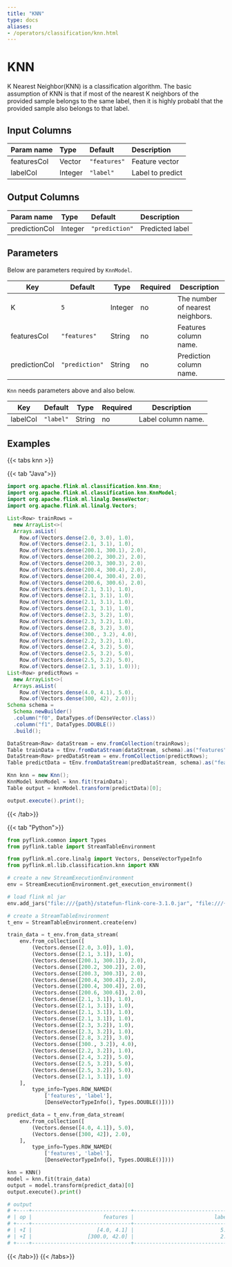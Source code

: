 ```yaml
---
title: "KNN"
type: docs
aliases:
- /operators/classification/knn.html
---
```

<!--
Licensed to the Apache Software Foundation (ASF) under one
or more contributor license agreements.  See the NOTICE file
distributed with this work for additional information
regarding copyright ownership.  The ASF licenses this file
to you under the Apache License, Version 2.0 (the
"License"); you may not use this file except in compliance
with the License.  You may obtain a copy of the License at

  http://www.apache.org/licenses/LICENSE-2.0

Unless required by applicable law or agreed to in writing,
software distributed under the License is distributed on an
"AS IS" BASIS, WITHOUT WARRANTIES OR CONDITIONS OF ANY
KIND, either express or implied.  See the License for the
specific language governing permissions and limitations
under the License.
-->

# KNN

K Nearest Neighbor(KNN) is a classification algorithm. The basic assumption of
KNN is that if most of the nearest K neighbors of the provided sample belongs to
the same label, then it is highly probabl that the provided sample also belongs
to that label.

## Input Columns

| Param name  | Type    | Default      | Description      |
| :---------- | :------ | :----------- | :--------------- |
| featuresCol | Vector  | `"features"` | Feature vector   |
| labelCol    | Integer | `"label"`    | Label to predict |

## Output Columns

| Param name    | Type    | Default        | Description     |
| :------------ | :------ | :------------- | :-------------- |
| predictionCol | Integer | `"prediction"` | Predicted label |

## Parameters

Below are parameters required by `KnnModel`.

| Key           | Default        | Type    | Required | Description                      |
| ------------- | -------------- | ------- | -------- | -------------------------------- |
| K             | `5`            | Integer | no       | The number of nearest neighbors. |
| featuresCol   | `"features"`   | String  | no       | Features column name.            |
| predictionCol | `"prediction"` | String  | no       | Prediction column name.          |

`Knn` needs parameters above and also below.

| Key      | Default   | Type   | Required | Description        |
| -------- | --------- | ------ | -------- | ------------------ |
| labelCol | `"label"` | String | no       | Label column name. |

## Examples

{{< tabs knn >}}

{{< tab "Java">}}
```java
import org.apache.flink.ml.classification.knn.Knn;
import org.apache.flink.ml.classification.knn.KnnModel;
import org.apache.flink.ml.linalg.DenseVector;
import org.apache.flink.ml.linalg.Vectors;

List<Row> trainRows =
  new ArrayList<>(
  Arrays.asList(
    Row.of(Vectors.dense(2.0, 3.0), 1.0),
    Row.of(Vectors.dense(2.1, 3.1), 1.0),
    Row.of(Vectors.dense(200.1, 300.1), 2.0),
    Row.of(Vectors.dense(200.2, 300.2), 2.0),
    Row.of(Vectors.dense(200.3, 300.3), 2.0),
    Row.of(Vectors.dense(200.4, 300.4), 2.0),
    Row.of(Vectors.dense(200.4, 300.4), 2.0),
    Row.of(Vectors.dense(200.6, 300.6), 2.0),
    Row.of(Vectors.dense(2.1, 3.1), 1.0),
    Row.of(Vectors.dense(2.1, 3.1), 1.0),
    Row.of(Vectors.dense(2.1, 3.1), 1.0),
    Row.of(Vectors.dense(2.1, 3.1), 1.0),
    Row.of(Vectors.dense(2.3, 3.2), 1.0),
    Row.of(Vectors.dense(2.3, 3.2), 1.0),
    Row.of(Vectors.dense(2.8, 3.2), 3.0),
    Row.of(Vectors.dense(300., 3.2), 4.0),
    Row.of(Vectors.dense(2.2, 3.2), 1.0),
    Row.of(Vectors.dense(2.4, 3.2), 5.0),
    Row.of(Vectors.dense(2.5, 3.2), 5.0),
    Row.of(Vectors.dense(2.5, 3.2), 5.0),
    Row.of(Vectors.dense(2.1, 3.1), 1.0)));
List<Row> predictRows =
  new ArrayList<>(
  Arrays.asList(
    Row.of(Vectors.dense(4.0, 4.1), 5.0),
    Row.of(Vectors.dense(300, 42), 2.0)));
Schema schema =
  Schema.newBuilder()
  .column("f0", DataTypes.of(DenseVector.class))
  .column("f1", DataTypes.DOUBLE())
  .build();

DataStream<Row> dataStream = env.fromCollection(trainRows);
Table trainData = tEnv.fromDataStream(dataStream, schema).as("features", "label");
DataStream<Row> predDataStream = env.fromCollection(predictRows);
Table predictData = tEnv.fromDataStream(predDataStream, schema).as("features", "label");

Knn knn = new Knn();
KnnModel knnModel = knn.fit(trainData);
Table output = knnModel.transform(predictData)[0];

output.execute().print();
```
{{< /tab>}}

{{< tab "Python">}}
```python
from pyflink.common import Types
from pyflink.table import StreamTableEnvironment

from pyflink.ml.core.linalg import Vectors, DenseVectorTypeInfo
from pyflink.ml.lib.classification.knn import KNN

# create a new StreamExecutionEnvironment
env = StreamExecutionEnvironment.get_execution_environment()

# load flink ml jar
env.add_jars("file:///{path}/statefun-flink-core-3.1.0.jar", "file:///{path}/flink-ml-uber-{version}.jar")

# create a StreamTableEnvironment
t_env = StreamTableEnvironment.create(env)

train_data = t_env.from_data_stream(
    env.from_collection([
        (Vectors.dense([2.0, 3.0]), 1.0),
        (Vectors.dense([2.1, 3.1]), 1.0),
        (Vectors.dense([200.1, 300.1]), 2.0),
        (Vectors.dense([200.2, 300.2]), 2.0),
        (Vectors.dense([200.3, 300.3]), 2.0),
        (Vectors.dense([200.4, 300.4]), 2.0),
        (Vectors.dense([200.4, 300.4]), 2.0),
        (Vectors.dense([200.6, 300.6]), 2.0),
        (Vectors.dense([2.1, 3.1]), 1.0),
        (Vectors.dense([2.1, 3.1]), 1.0),
        (Vectors.dense([2.1, 3.1]), 1.0),
        (Vectors.dense([2.1, 3.1]), 1.0),
        (Vectors.dense([2.3, 3.2]), 1.0),
        (Vectors.dense([2.3, 3.2]), 1.0),
        (Vectors.dense([2.8, 3.2]), 3.0),
        (Vectors.dense([300., 3.2]), 4.0),
        (Vectors.dense([2.2, 3.2]), 1.0),
        (Vectors.dense([2.4, 3.2]), 5.0),
        (Vectors.dense([2.5, 3.2]), 5.0),
        (Vectors.dense([2.5, 3.2]), 5.0),
        (Vectors.dense([2.1, 3.1]), 1.0)
    ],
        type_info=Types.ROW_NAMED(
            ['features', 'label'],
            [DenseVectorTypeInfo(), Types.DOUBLE()])))

predict_data = t_env.from_data_stream(
    env.from_collection([
        (Vectors.dense([4.0, 4.1]), 5.0),
        (Vectors.dense([300, 42]), 2.0),
    ],
        type_info=Types.ROW_NAMED(
            ['features', 'label'],
            [DenseVectorTypeInfo(), Types.DOUBLE()])))

knn = KNN()
model = knn.fit(train_data)
output = model.transform(predict_data)[0]
output.execute().print()

# output
# +----+--------------------------------+--------------------------------+--------------------------------+
# | op |                       features |                          label |                     prediction |
# +----+--------------------------------+--------------------------------+--------------------------------+
# | +I |                     [4.0, 4.1] |                            5.0 |                            5.0 |
# | +I |                  [300.0, 42.0] |                            2.0 |                            2.0 |
# +----+--------------------------------+--------------------------------+--------------------------------+
```
{{< /tab>}}
{{< /tabs>}}

